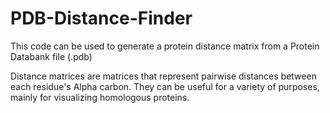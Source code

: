 # PDB-Distance-Finder

This code can be used to generate a protein distance matrix from a Protein Databank file (.pdb)

Distance matrices are matrices that represent pairwise distances between each residue's Alpha carbon. They can be useful for
a variety of purposes, mainly for visualizing homologous proteins. 



